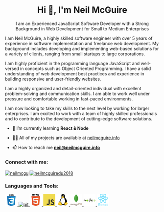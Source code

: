 <h1 align="center">Hi 👋, I'm Neil McGuire</h1>
<p align="center">I am an Experienced JavaScript Software Developer with a Strong Background in Web Development for Small to Medium Enterprises</p>

I am Neil McGuire, a highly skilled software engineer with over 5 years of experience in software implementation and freelance web development. My background includes developing and implementing web-based solutions for a variety of clients, ranging from small startups to large corporations.

I am highly proficient in the programming language JavaScript and well-versed in concepts such as Object Oriented Programming. I have a solid understanding of web development best practices and experience in building responsive and user-friendly websites.

I am a highly organized and detail-oriented individual with excellent problem-solving and communication skills. I am able to work well under pressure and comfortable working in fast-paced environments.

I am now looking to take my skills to the next level by working for larger enterprises. I am excited to work with a team of highly skilled professionals and to contribute to the development of cutting-edge software solutions.

- 🌱 I’m currently learning **React & Node**

- 👨‍💻 All of my projects are available at [neilmcguire.info](neilmcguire.info)

- 📫 How to reach me **neil@neilmcguire.info**

<h3 align="left">Connect with me:</h3>
<p align="left">
<a href="https://twitter.com/neilmcgu" target="blank"><img align="center" src="https://raw.githubusercontent.com/rahuldkjain/github-profile-readme-generator/master/src/images/icons/Social/twitter.svg" alt="neilmcgu" height="30" width="40" /></a>
<a href="https://linkedin.com/in/neilmcguiredu2018" target="blank"><img align="center" src="https://raw.githubusercontent.com/rahuldkjain/github-profile-readme-generator/master/src/images/icons/Social/linked-in-alt.svg" alt="neilmcguiredu2018" height="30" width="40" /></a>
</p>

<h3 align="left">Languages and Tools:</h3>
<p align="left"> <a href="https://www.w3schools.com/css/" target="_blank" rel="noreferrer"> <img src="https://raw.githubusercontent.com/devicons/devicon/master/icons/css3/css3-original-wordmark.svg" alt="css3" width="40" height="40"/> </a> <a href="https://git-scm.com/" target="_blank" rel="noreferrer"> <img src="https://www.vectorlogo.zone/logos/git-scm/git-scm-icon.svg" alt="git" width="40" height="40"/> </a> <a href="https://www.w3.org/html/" target="_blank" rel="noreferrer"> <img src="https://raw.githubusercontent.com/devicons/devicon/master/icons/html5/html5-original-wordmark.svg" alt="html5" width="40" height="40"/> </a> <a href="https://developer.mozilla.org/en-US/docs/Web/JavaScript" target="_blank" rel="noreferrer"> <img src="https://raw.githubusercontent.com/devicons/devicon/master/icons/javascript/javascript-original.svg" alt="javascript" width="40" height="40"/> </a> <a href="https://www.linux.org/" target="_blank" rel="noreferrer"> <img src="https://raw.githubusercontent.com/devicons/devicon/master/icons/linux/linux-original.svg" alt="linux" width="40" height="40"/> </a><a href="https://www.mongodb.com/" target="_blank" rel="noreferrer"> <img src="https://raw.githubusercontent.com/devicons/devicon/master/icons/mongodb/mongodb-original-wordmark.svg" alt="mongodb" width="40" height="40"/> </a> <a href="https://nodejs.org" target="_blank" rel="noreferrer"> <img src="https://raw.githubusercontent.com/devicons/devicon/master/icons/nodejs/nodejs-original-wordmark.svg" alt="nodejs" width="40" height="40"/> </a> <a href="https://reactjs.org/" target="_blank" rel="noreferrer"> <img src="https://raw.githubusercontent.com/devicons/devicon/master/icons/react/react-original-wordmark.svg" alt="react" width="40" height="40"/> </a></p> 
